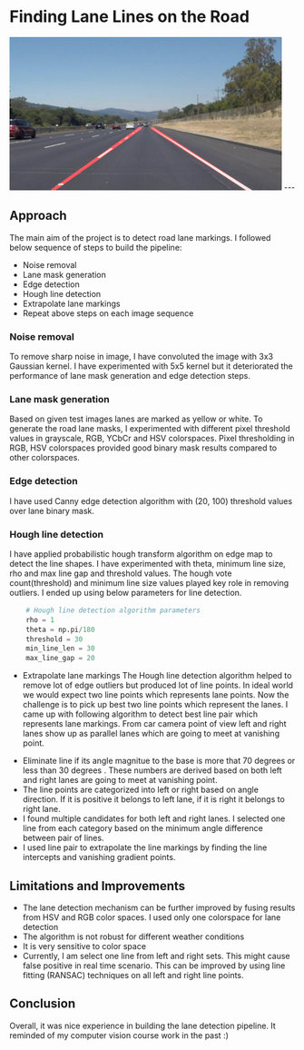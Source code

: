 # **Finding Lane Lines on the Road** 

<img src="examples/laneLines_thirdPass.jpg" width="480" alt="Combined Image" />
---

## Approach

The main aim of the project is to detect road lane markings. I followed below sequence of steps to build the pipeline:
* Noise removal
* Lane mask generation
* Edge detection
* Hough line detection
* Extrapolate lane markings
* Repeat above steps on each image sequence

### Noise removal
To remove sharp noise in image, I have convoluted the image with 3x3 Gaussian kernel. I have experimented with 5x5 kernel but it deteriorated the performance of lane mask generation and edge detection steps.

### Lane mask generation
Based on given test images lanes are marked as yellow or white. To generate the road lane masks, I experimented with different pixel threshold values in grayscale, RGB, YCbCr and HSV colorspaces. Pixel thresholding in RGB, HSV colorspaces provided good binary mask results compared to other colorspaces.

### Edge detection
I have used Canny edge detection algorithm with (20, 100) threshold values over lane binary mask. 

### Hough line detection
I have applied probabilistic hough transform algorithm on edge map to detect the line shapes. I have experimented with theta, minimum line size, rho and max line gap and threshold values. The hough vote count(threshold) and minimum line size values played key role in removing outliers. I ended up using below parameters for line detection.

```python 
	# Hough line detection algorithm parameters
    rho = 1
    theta = np.pi/180
    threshold = 30
    min_line_len = 30
    max_line_gap = 20
```

* Extrapolate lane markings
The Hough line detection algorithm helped to remove lot of edge outliers but produced lot of line points. In ideal world we would expect two line points which represents lane points. Now the challenge is to pick up best two line points which represent the lanes. I came up with following algorithm to detect best line pair which represents lane markings. From car camera point of view left and right lanes show up as parallel lanes which are going to meet at vanishing point.
- Eliminate line if its angle magnitue to the base is more that 70 degrees or less than 30 degrees . These numbers are derived based on both left and right lanes are going to meet at vanishing point.
- The line points are categorized into left or right based on angle direction. If it is positive it belongs to left lane, if it is right it belongs to right lane.
- I found multiple candidates for both left and right lanes. I selected one line from each category based on the minimum angle difference between pair of lines.
- I used line pair to extrapolate the line markings by finding the line intercepts and vanishing gradient points. 

## Limitations and Improvements
- The lane detection mechanism can be further improved by fusing results from HSV and RGB color spaces. I used only one colorspace for lane detection
- The algorithm is not robust for different weather conditions
- It is very sensitive to color space
- Currently, I am select one line from left and right sets. This might cause false positive in real time scenario. This can be improved by using line fitting (RANSAC) techniques on all left and right line points.

## Conclusion
Overall, it was nice experience in building the lane detection pipeline. It reminded of my computer vision course work in the past :)


[image1]: ./examples/grayscale.jpg "Grayscale"



